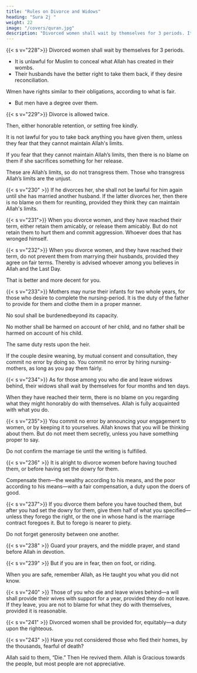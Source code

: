 ```yaml
---
title: "Rules on Divorce and Widows"
heading: "Sura 2j "
weight: 22
image: "/covers/quran.jpg"
description: "Divorced women shall wait by themselves for 3 periods. It is unlawful for Muslim to conceal what Allah has created in their wombs"
---
```



{{< s v="228">}} Divorced women shall wait by themselves for 3 periods. 

- It is unlawful for Muslim to conceal what Allah has created in their wombs. <!-- , if they believe in Allah and the Last Day. --> 
- Their husbands have the better right to take them back, if they desire reconciliation. 

Wmen have rights similar to their obligations, according to what is fair.
- But men have a degree over them. 

{{< s v="229">}} Divorce is allowed twice. 

Then, either honorable retention, or setting free kindly. 

It is not lawful for you to take back anything you have given them, unless they fear that
they cannot maintain Allah's limits. 

If you fear that they cannot maintain Allah’s limits, then there is no blame on them if she sacrifices something for her release. 

These are Allah’s limits, so do not transgress them. Those who transgress Allah’s limits are the unjust.


{{< s v="230" >}} If he divorces her, she shall not be lawful for him again until she has married another husband. If the latter divorces her, then there is no blame on them for reuniting, provided they think they can maintain Allah's limits.

<!-- These are Allah’s limits; He makes them clear
to people who know. -->

{{< s v="231">}} When you divorce women, and they have reached their term, either retain them amicably, or release them amicably. But do not retain them to hurt them and commit aggression. Whoever does that has wronged himself. 

<!-- And do not take Allah’s revelations for a joke. 
And remember Allah's favor to you, and that He revealed to you the Scripture and
Wisdom to teach you. fear Allah, and
know that Allah is aware of everything. -->

{{< s v="232">}} When you divorce women, and they have reached their term, do not prevent them from marrying their husbands, provided they agree on fair terms. Thereby is advised whoever among you believes in Allah and the Last Day. 

That is better and more decent for you.

{{< s v="233">}} Mothers may nurse their infants for two whole years, for those who desire to complete the nursing-period. It is the duty of the father to provide for them and clothe them in a proper manner. 

No soul shall be burdenedbeyond its capacity. 

No mother shall be harmed on account of her child, and no father shall be harmed on account of his child.

The same duty rests upon the heir. 

If the couple desire weaning, by mutual consent and consultation, they commit no error by doing
so. You commit no error by hiring nursing-mothers, as long as you pay them fairly. 


{{< s v="234">}} As for those among you who die and leave widows behind, their widows shall wait by
themselves for four months and ten days. 

When they have reached their term, there is no blame on you regarding what they might
honorably do with themselves. Allah is fully acquainted with what you do.

{{< s v="235">}} You commit no error by announcing your engagement to women, or by keeping it to
yourselves. Allah knows that you will be thinking about them. But do not meet them
secretly, unless you have something proper to say. 

Do not confirm the marriage tie until the writing is fulfilled. 

<!-- And know that Al-
lah knows what is in your souls, so beware of Him. And know that Allah is Forgiving and
Forbearing. -->


{{< s v="236" >}} It is alright to divorce women before having touched them, or before having set the dowry for them.

Compensate them—the wealthy according to his means, and the poor according to his means—with a
fair compensation, a duty upon the doers of good.

{{< s v="237">}} If you divorce them before you have touched them, but after you had set the
dowry for them, give them half of what you specified—unless they forego the right, or the
one in whose hand is the marriage contract foregoes it. But to forego is nearer to piety.

Do not forget generosity between one another. <!-- Allah is seeing of everything you do. -->

{{< s v="238" >}} Guard your prayers, and the middle prayer, and stand before Allah in devotion.

{{< s v="239" >}} But if you are in fear, then on foot, or riding. 

When you are safe, remember Allah, as He taught you what you did not know.

{{< s v="240" >}} Those of you who die and leave wives behind—a will shall provide their wives with support for a year, provided they do not leave. If they leave, you are not to blame for what they do with themselves, provided it is reasonable. 

{{< s v="241" >}} Divorced women shall be provided for, equitably—a duty upon the righteous.
<!-- 242. Allah thus explains His revelations to you,
so that you may understand.
 -->

{{< s v="243" >}} Have you not considered those who fled their homes, by the thousands, fearful of death? 

Allah said to them, “Die.” Then He revived them. Allah is Gracious towards the people, but most people are not appreciative.


<!-- 245. Who is he who will offer Allah a generous
loan, so He will multiply it for him manifold?
Allah receives and amplifies, and to Him you
will be returned.
 -->
 